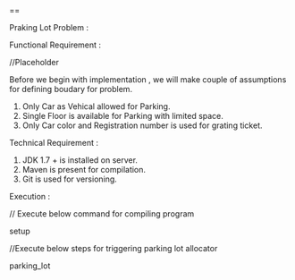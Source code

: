 ==

Praking Lot Problem :


Functional Requirement :

//Placeholder

Before we begin with implementation , we will make couple of assumptions for defining boudary for problem.

1. Only Car as Vehical allowed for Parking.
2. Single Floor is available for Parking with limited space.
3. Only Car color and Registration number is used for grating ticket.


Technical Requirement :

1. JDK 1.7 + is installed on server.
2. Maven is present for compilation.
3. Git is used for versioning.


Execution :

// Execute below command for compiling program

setup
 
//Execute below steps for triggering parking lot allocator

parking_lot

